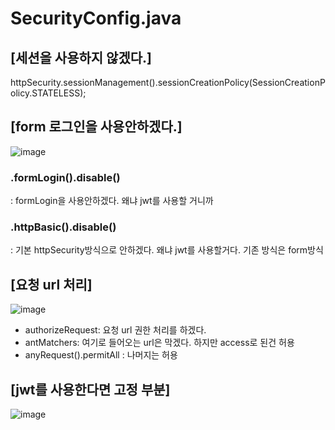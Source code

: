 # SecurityConfig.java

## [세션을 사용하지 않겠다.]

 httpSecurity.sessionManagement().sessionCreationPolicy(SessionCreationPolicy.STATELESS);
 
## [form 로그인을 사용안하겠다.]

![image](https://user-images.githubusercontent.com/108928206/198175604-278f179a-ad0f-4962-90e8-1e30d080d2d8.png)

### .formLogin().disable() 

: formLogin을 사용안하겠다. 왜냐 jwt를 사용할 거니까

### .httpBasic().disable()

: 기본 httpSecurity방식으로 안하겠다. 왜냐 jwt를 사용할거다. 기존 방식은 form방식

## [요청 url 처리]

![image](https://user-images.githubusercontent.com/108928206/198175292-1173b875-3103-4eb3-a0b6-bff9fae7a681.png)

- authorizeRequest: 요청 url 권한 처리를 하겠다.
- antMatchers: 여기로 들어오는 url은 막겠다. 하지만 access로 된건 허용
- anyRequest().permitAll : 나머지는 허용

## [jwt를 사용한다면 고정 부분]

![image](https://user-images.githubusercontent.com/108928206/198175734-8ecfb7f0-c628-4e99-99d8-66204921498f.png)



